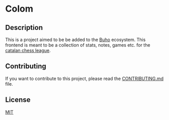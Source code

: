 # Colom

## Description
This is a project aimed to be be added to the [Buho](https://github.com/ctfrancia/buho) ecosystem.
This frontend is meant to be a collection of stats, notes, games etc. for the [catalan chess league](https://www.escacs.cat).


## Contributing
If you want to contribute to this project, please read the [CONTRIBUTING.md](CONTRIBUTING.md) file.

## License
[MIT](LICENSE)
